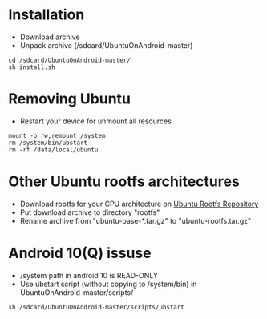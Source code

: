 # Installation
- Download archive
- Unpack archive (/sdcard/UbuntuOnAndroid-master)
```
cd /sdcard/UbuntuOnAndroid-master/
sh install.sh
```

# Removing Ubuntu
- Restart your device for unmount all resources
```
mount -o rw,remount /system
rm /system/bin/ubstart
rm -rf /data/local/ubuntu
```
# Other Ubuntu rootfs architectures
- Download rootfs for your CPU architecture on [Ubuntu Rootfs Repository](http://cdimage.ubuntu.com/ubuntu-base/releases/)
- Put download archive to directory "rootfs"
- Rename archive from "ubuntu-base-*.tar.gz" to "ubuntu-rootfs.tar.gz"
  
# Android 10(Q) issuse
- /system path in android 10 is READ-ONLY
- Use ubstart script (without copying to /system/bin) in UbuntuOnAndroid-master/scripts/
```
sh /sdcard/UbuntuOnAndroid-master/scripts/ubstart
```
